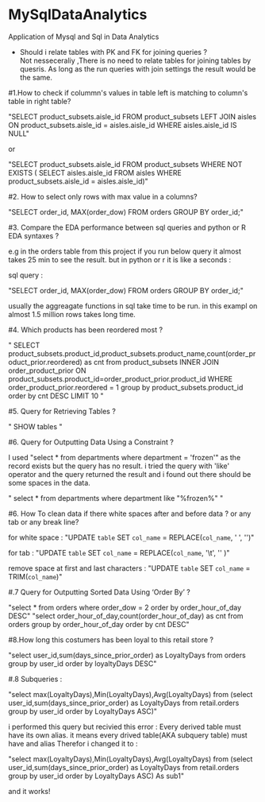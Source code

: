 # MySqlDataAnalytics
Application of Mysql and Sql in Data Analytics

- Should i relate tables with PK and FK for joining queries ?  
Not nesseceraliy ,There is no need to relate tables for joining tables by quesris. As long as the run queries with join settings the result would be the same. 


#1.How to check if colummn's values in table left is matching to column's table in right table? 

"SELECT product_subsets.aisle_id
FROM product_subsets
    LEFT JOIN aisles ON product_subsets.aisle_id = aisles.aisle_id
WHERE aisles.aisle_id IS NULL"

or 

"SELECT product_subsets.aisle_id
FROM product_subsets
WHERE NOT EXISTS (
SELECT aisles.aisle_id FROM aisles WHERE product_subsets.aisle_id = aisles.aisle_id)"

#2. How to select only rows with max value in a columns? 

"SELECT order_id, MAX(order_dow)
FROM orders
GROUP BY order_id;"


#3. Compare the EDA performance between sql queries and python or R EDA syntaxes ? 

e.g in the orders table from this project if you run below query it almost takes 25 min to see the result. but in python or r it is like a seconds : 

sql query : 

"SELECT order_id, MAX(order_dow)
FROM orders
GROUP BY order_id;"

usually the aggreagate functions in sql take time to be run. in this exampl on almost 1.5 million rows takes long time. 


#4. Which products has been reordered most ? 

"
SELECT product_subsets.product_id,product_subsets.product_name,count(order_product_prior.reordered) as cnt from product_subsets 
INNER JOIN 
order_product_prior 
ON 
product_subsets.product_id=order_product_prior.product_id WHERE order_product_prior.reordered = 1 group by product_subsets.product_id 
order by cnt DESC LIMIT 10
"


#5. Query for Retrieving Tables ?

" SHOW tables "

#6. Query for Outputting Data Using a Constraint ?

I used "select * from departments where department = 'frozen'" as the record exists but the query has no result. i tried the query with 'like' operator and the query returned the result and i found out there should be some spaces in the data. 

" select * from departments where department like "%frozen%" "


#6. How To clean data if there white spaces after and before data ? or any tab or any break line? 

 for white space : "UPDATE `table` SET `col_name` = REPLACE(`col_name`, ' ', '')"
 
 for tab : "UPDATE `table` SET `col_name` = REPLACE(`col_name`, '\t', '' )"
 
 remove space at first and last characters : "UPDATE `table` SET `col_name` = TRIM(`col_name`)"
 
 
 
#.7 Query for Outputting Sorted Data Using ‘Order By’ ?

"select * from orders where order_dow = 2 order by order_hour_of_day DESC"
"select order_hour_of_day,count(order_hour_of_day) as cnt from orders group by order_hour_of_day order by cnt DESC"


#8.How long this costumers has been loyal to this retail store ? 

"select user_id,sum(days_since_prior_order) as LoyaltyDays from orders group by user_id order by loyaltyDays DESC"


#.8 Subqueries : 

"select max(LoyaltyDays),Min(LoyaltyDays),Avg(LoyaltyDays)
from
(select user_id,sum(days_since_prior_order) as LoyaltyDays 
from retail.orders 
group by user_id 
order by LoyaltyDays ASC)"

i performed this query but recivied this error : Every derived table must have its own alias. 
it means every drived table(AKA subquery table) must have and alias Therefor i changed it to :

"select max(LoyaltyDays),Min(LoyaltyDays),Avg(LoyaltyDays)
from
(select user_id,sum(days_since_prior_order) as LoyaltyDays 
from retail.orders 
group by user_id 
order by LoyaltyDays ASC) As sub1" 

and it works!




